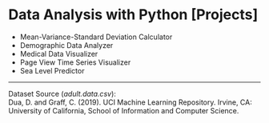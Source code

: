 # Data Analysis with Python [Projects]  
- Mean-Variance-Standard Deviation Calculator
- Demographic Data Analyzer
- Medical Data Visualizer
- Page View Time Series Visualizer
- Sea Level Predictor
-----------------------------------------------
Dataset Source (*adult.data.csv*):  
Dua, D. and Graff, C. (2019). UCI Machine Learning Repository. Irvine, CA: University of California, School of Information and Computer Science.
